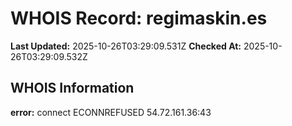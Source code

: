 # WHOIS Record: regimaskin.es

**Last Updated:** 2025-10-26T03:29:09.531Z
**Checked At:** 2025-10-26T03:29:09.532Z

## WHOIS Information

**error:** connect ECONNREFUSED 54.72.161.36:43

